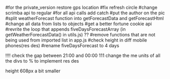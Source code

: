 #for the private_version restore gps location <!--completed-->
#fix refresh circle
#change scrimba api to regular
#for all api calls add catch
#put the author on the pic
#split weatherForecast function into getForecastData and getForecastHtml <!--completed-->
#change all data from lists to objects
#get a better fortune cookie api
#revrite the loop that appends fiveDaysForecastArray (in getWeatherForecastData() in utils.js) ??
#remove functions that are not being used from imported list in app.js
#check height in diff mobile phones(res des)
#rename fiveDaysForecast to 4 days <!--completed-->

!!!! check the gap between 21:00 and 00:00
111 change the me units of all the divs to % to implement res des



<!-- const htmlString = `
    <div class='week-main-div' id='week-main-div'>
        <div class='quote-div' id='quote-div'></div>
        <div class='forecast-h-div' id='forecast-h-div'>
        // 4 divs(each 3hours forecast) (time, icon, temp, humidity)
        </div>
        <div class='forecast-d-div' id='forecast-d-div'>
        6 divs(each for a day) (monday, humidity, day/night icon, day/night temp)
        </div>
    </div>` --> height 608px a bit smaller